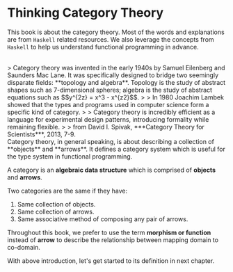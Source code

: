 # Thinking Category Theory

This book is about the category theory. Most of the words and explanations are from `Haskell` related resources. We also leverage the concepts from `Haskell` to help us understand functional programming in advance.

<br>
> Category theory was invented in the early 1940s by Samuel Eilenberg and Saunders Mac Lane. It was specifically designed to bridge two seemingly disparate fields: **topology and algebra**. Topology is the study of abstract shapes such as 7-dimensional spheres;  algebra is the study of abstract equations such as $$y^{2z} = x^3 - x^{z2}$$.
>
> In 1980 Joachim Lambek showed that the types and programs used in computer science form a specific kind of category.
>  
> Category theory is incredibly efficient as a language for experimental design patterns, introducing formality while remaining flexible.
> 
> from David I. Spivak, ***Category Theory for Scientists***, 2013, 7-9.

<br>
Category theory, in general speaking, is about describing a collection of **objects** and **arrows**. It defines a category system which is useful for the type system in functional programming.

A category is an **algebraic data structure** which is comprised of **objects** and **arrows**. 

Two categories are the same if they have:

1. Same collection of objects. 
2. Same collection of arrows.
3. Same associative method of composing any pair of arrows.

Throughout this book, we prefer to use the term **morphism or function** instead of **arrow** to describe the relationship between mapping domain to co-domain.

With above introduction, let's get started to its definition in next chapter.

